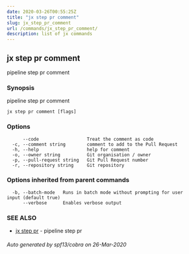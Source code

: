 ```yaml
---
date: 2020-03-26T00:55:25Z
title: "jx step pr comment"
slug: jx_step_pr_comment
url: /commands/jx_step_pr_comment/
description: list of jx commands
---
```

## jx step pr comment

pipeline step pr comment

### Synopsis

pipeline step pr comment

```
jx step pr comment [flags]
```

### Options

```
      --code                  Treat the comment as code
  -c, --comment string        comment to add to the Pull Request
  -h, --help                  help for comment
  -o, --owner string          Git organisation / owner
  -p, --pull-request string   Git Pull Request number
  -r, --repository string     Git repository
```

### Options inherited from parent commands

```
  -b, --batch-mode   Runs in batch mode without prompting for user input (default true)
      --verbose      Enables verbose output
```

### SEE ALSO

* [jx step pr](/commands/jx_step_pr/)	 - pipeline step pr

###### Auto generated by spf13/cobra on 26-Mar-2020
